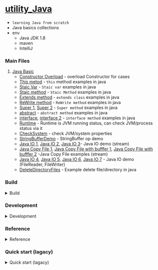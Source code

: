 # [utility_Java](https://github.com/yennanliu/utility_Java/tree/master/src/java/main/JavaBasics)
- `learning Java from scratch`
- Java basics collections
- env
	- Java JDK 1.8
	- maven
	- IntelliJ

### Main Files
1. [Java Basic](https://github.com/yennanliu/utility_Java/tree/master/src/java/main/JavaBasics)
	- [Constructor Overload](https://github.com/yennanliu/utility_Java/blob/master/src/java/main/JavaBasics/ConstructorOverload.java) - overload Constructor for cases 
	- [This metod](https://github.com/yennanliu/utility_Java/blob/master/src/java/main/JavaBasics/ThisDemo.java) - `this` method examples in java
	- [Staic Var](https://github.com/yennanliu/utility_Java/blob/master/src/java/main/JavaBasics/StaicVar.java) - `Staic var` examples in java
	- [Staic method](https://github.com/yennanliu/utility_Java/blob/master/src/java/main/JavaBasics/StaicMethod.java) - `Staic Method` examples in java
	- [Extends method](https://github.com/yennanliu/utility_Java/blob/master/src/java/main/JavaBasics/Extends.java) - `extends class` examples in java
	- [ReWrite method](https://github.com/yennanliu/utility_Java/blob/master/src/java/main/JavaBasics/ReWrite.java) - `ReWrite method` examples in java
	- [Super 1](https://github.com/yennanliu/utility_Java/blob/master/src/java/main/JavaBasics/Super_1.java), [Super 2](https://github.com/yennanliu/utility_Java/blob/master/src/java/main/JavaBasics/Super_2.java) - `Super method` examples in java
	- [abstract](https://github.com/yennanliu/utility_Java/blob/master/src/java/main/JavaBasics/abstractDemo.java) - `abstract method` examples in java
	- [interface](https://github.com/yennanliu/utility_Java/blob/master/src/java/main/JavaBasics/interfaceDemo.java), [interface 2](https://github.com/yennanliu/utility_Java/blob/master/src/java/main/JavaBasics/interfaceDemo2.java) - `interface method` examples in java
	- [Runtime](https://github.com/yennanliu/utility_Java/blob/master/src/java/main/JavaBasics/CheckRuntime.java) - Runtime is JVM running status, can check JVM/process status via it
	- [CheckSystem](https://github.com/yennanliu/utility_Java/blob/master/src/java/main/JavaBasics/CheckSystem.java) - check JVM/system properties
	- [StringBufferDemo](https://github.com/yennanliu/utility_Java/blob/master/src/java/main/JavaBasics/StringBufferDemo.java) - StringBuffer op demo
	- [Java IO 1](https://github.com/yennanliu/utility_Java/blob/master/src/java/main/JavaBasics/JavaIO_1.java), [Java IO 2](https://github.com/yennanliu/utility_Java/blob/master/src/java/main/JavaBasics/JavaIO_2.java), [Java IO 3](https://github.com/yennanliu/utility_Java/blob/master/src/java/main/JavaBasics/JavaIO_3.java)- Java IO demo (stream)
	- [Java Copy File 1](https://github.com/yennanliu/utility_Java/blob/master/src/java/main/JavaBasics/JavaCopyFile_1.java), [Java Copy File with bufffer 1](https://github.com/yennanliu/utility_Java/blob/master/src/java/main/JavaBasics/JavaCopyFileBuffer_1.java), [Java Copy File with bufffer 2](https://github.com/yennanliu/utility_Java/blob/master/src/java/main/JavaBasics/JavaCopyFileBuffer_2.java) -Java Copy File examples (stream)
	-  [Java IO 4](https://github.com/yennanliu/utility_Java/blob/master/src/java/main/JavaBasics/JavaIO_4.java), [Java IO 5](https://github.com/yennanliu/utility_Java/blob/master/src/java/main/JavaBasics/JavaIO_5.java), [Java IO 6](https://github.com/yennanliu/utility_Java/blob/master/src/java/main/JavaBasics/JavaIO_6.java), [Java IO 7](https://github.com/yennanliu/utility_Java/blob/master/src/java/main/JavaBasics/JavaIO_7.java) - Java IO demo (FileReader, FileWriter)
	- [DeleteDirectoryFiles](https://github.com/yennanliu/utility_Java/blob/master/src/java/main/JavaBasics/DeleteDirectoryFiles.java) - Example delete file/directory in java

### Build

<details>
<summary>Build</summary>

- dev

</details>


### Development

<details>
<summary>Development</summary>

#### Create the Project
```bash
mvn archetype:generate -DgroupId=com.yen.JavaBasics -DartifactId=utility-java -DarchetypeArtifactId=maven-archetype-quickstart -DarchetypeVersion=1.4 -DinteractiveMode=false
```
</details>

### Reference 

<details>
<summary>Reference</summary>

- http://www.runoob.com/sqlite/sqlite-java.html
- https://github.com/OSE-Lab/learning-spark/tree/master/examples-java
- https://stackoverflow.com/questions/22252534/how-to-run-a-spark-java-program-from-command-line
- https://stackoverflow.com/questions/23308493/how-to-download-mysql-jdbc-jar-file-on-centos
- https://github.com/databricks/learning-spark/tree/master/src/main/java/com/oreilly/learningsparkexamples/java
- https://github.com/endymecy/spark-ml-source-analysis

### Spark Java Tutorial 
- https://github.com/jleetutorial/sparkTutorial
- apache-spark-course-with-java
	- https://www.udemy.com/apache-spark-course-with-java/

### Java tutorial in 6 hours 
- http://www.codedata.com.tw/java/java-tutorial-the-1st-class-1-jdk-versions-and-implementations/
- https://github.com/codedata/JavaTutorial

### Packages
- https://mvnrepository.com/artifact/org.apache.spark/spark-core_2.11/2.3.0

### Maven
- https://maven.apache.org/guides/getting-started/maven-in-five-minutes.html
- https://maven.apache.org/guides/getting-started/

</details>


### Quick start (lagacy)

<details>
<summary>Quick start (lagacy)</summary>

```bash
# --- run the simplist app --- 
# compile 
$ javac HelloWorld.java
# run java application  
$ java HelloWorld
```

```bash
# --- work with DB ---
# please download SQLiteJDBC and save as current route :
# https://bitbucket.org/xerial/sqlite-jdbc/downloads/ 
$ javac SQLiteJDBC.java
$ javac SQLiteJDBC_creat_table.java
$ javac SQLiteJDBC_insert_to_table.java
$ java -classpath ".:sqlite-jdbc-3.21.0.jar" SQLiteJDBC
$ java -classpath ".:sqlite-jdbc-3.21.0.jar" SQLiteJDBC_creat_table
$ java -classpath ".:sqlite-jdbc-3.21.0.jar" SQLiteJDBC_insert_to_table
$ sqlite3 test.db 'select * from company;'
# output 
# 1|Paul|32|California|20000.0
# 2|Allen|25|Texas|15000.0
# 3|Teddy|23|Norway|20000.0
# 4|Mark|25|Rich-Mond |65000.0

```

```bash
# --- work with package ---
# please check the file structure is as below
#├── package_animals
#   ├── Animal.java
#   └── MammalInt.java
# compile 
$ javac package_animals/MammalInt.java
$ javac package_animals/Animal.java
# run java application under package : package_animals
$ java package_animals/MammalInt
# output 
# Mammal eats
# Mammal travels
```

```bash
# --- work with spark --- 
#### set up mysql ####
$ mysql.server start  (mysql server should start locally at mysql://127.0.0.1 default )
# access local mysql
$ mysql -u root 
# select DB
mysql> use mysql; 
# create table 
mysql> create table testData(name varchar(32) not null , value varchar(32) not null);
# show table data 
mysql> select * from testData;
Empty set (0.00 sec)

#### set up spark ####
# please make sure you've downloaded spark core library via https://spark.apache.org/downloads.html and save that  at : /Users/$USER/spark/
# please download Mysql JDBC jar and put it to the "classpath" location via https://stackoverflow.com/questions/23308493/how-to-download-mysql-jdbc-jar-file-on-centos
# compile 
$ javac -classpath  ".:/Users/$USER/spark/jars/*"  Spark_Mysql_demo.java 
# run java application  
$ java -classpath  ".:/Users/$USER/spark/jars/*"  Spark_Mysql_demo
# back to mysql and query the output 
mysql> select * from testData;
+------+-------+
| name | value |
+------+-------+
| a    | abcd  |
| b    | abcd  |
+------+-------+
2 rows in set (0.00 sec)

mysql> 

```

```bash
# --- work with spark  ML --- 

# compile 
$ javac -classpath  ".:/Users/$USER/spark/jars/*" Spark_LinearRegression_ElasticNet_Demo.java 
# run java application  
$ java -classpath  ".:/Users/$USER/spark/jars/*"  Spark_LinearRegression_ElasticNet_Demo
# output
2018-05-26 07:38:16 INFO  DAGScheduler:54 - Job 6 finished: show at Spark_LinearRegression_ElasticNet_Demo.java:69, took 0.067516 s
+--------------------+
|           residuals|
+--------------------+
|  -9.889232683103197|
|  0.5533794340053554|
|  -5.204019455758823|
| -20.566686715507508|
|    -9.4497405180564|
|  -6.909112502719486|
|  -10.00431602969873|
|   2.062397807050484|
|  3.1117508432954772|
| -15.893608229419382|
|  -5.036284254673026|
|   6.483215876994333|
|  12.429497299109002|
|  -20.32003219007654|
| -2.0049838218725005|
| -17.867901734183793|
|   7.646455887420495|
| -2.2653482182417406|
|-0.10308920436195645|
|  -1.380034070385301|
+--------------------+
only showing top 20 rows

RMSE: 10.189077167598475
r2: 0.022861466913958184

```

#### Quick Start (with Maven)

```bash
# ref 
# https://www.mkyong.com/maven/how-to-create-a-java-project-with-maven/

# step 1) set up JAVA project via mvn 
$ mvn archetype:generate -DgroupId=com.yen.javadev -DartifactId=maven-first-java-project -DarchetypeArtifactId=maven-archetype-quickstart -DinteractiveMode=false

# step 2) Code your APP 
# in this demo : 
# src/main/java/com/yen/javadev/APP.java
# src/test/java/com/yen/javadev/APPTest.java

# step 2') UPDATE POM 
# pom.xml 

# step 3) Maven Build
$ mvn package

# step 4) package  
$ mvn clean package

# step 5) run the APP

$ java -jar target/maven-first-java-project-1.0-SNAPSHOT.jar 123456
# output 
# 8d969eef6ecad3c29a3a629280e686cf0c3f5d5a86aff3ca12020c923adc6c92

$ java -jar target/maven-first-java-project-1.0-SNAPSHOT.jar 99999
# output 
# fd5f56b40a79a385708428e7b32ab996a681080a166a2206e750eb4819186145

```

</details>
